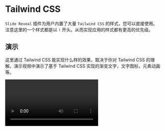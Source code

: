 # Tailwind CSS

`Slide Reveal` 插件为用户内置了大量 `Tailwind CSS` 的样式，您可以直接使用。注意这里的一个样式都是以 `!` 开头。从而实现应用的样式都有更高的优先级。

## 演示

这里通过 Tailwind CSS 能实现什么样的效果，取决于你对 Tailwind CSS 的理解。演示视频中演示了基于 Tailwind CSS 实现的渐变文字，文字图标，元素动画等。

<video controls="controls" src="/assets/screencast/tailwindcss.mp4" />

